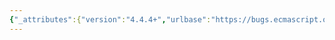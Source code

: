 ```yaml
---
{"_attributes":{"version":"4.4.4+","urlbase":"https://bugs.ecmascript.org/","maintainer":"dherman@mozilla.com"},"bug":{"bug_id":1820,"creation_ts":"2013-08-27 08:48:00 -0700","short_desc":"String#normalize.length not specified","delta_ts":"2013-09-27 14:48:01 -0700","product":"Draft for 6th Edition","component":"editorial issue","version":"Rev 17: August 23, 2013 Draft","rep_platform":"All","op_sys":"All","bug_status":"RESOLVED","resolution":"FIXED","priority":"Normal","bug_severity":"enhancement","everconfirmed":true,"reporter":{"uid":"ljharb","name":"Jordan Harband"},"assigned_to":{"uid":"allen","name":"Allen Wirfs-Brock"},"long_desc":[{"commentid":5228,"comment_count":0,"who":{"uid":"ljharb","name":"Jordan Harband"},"bug_when":"2013-08-27 08:48:11 -0700","thetext":"In the latest draft, String.prototype.normalize's length is not specified. I'm assuming it should be zero, since it has zero required arguments."},{"commentid":5367,"comment_count":1,"who":{"uid":"allen","name":"Allen Wirfs-Brock"},"bug_when":"2013-09-10 13:01:14 -0700","thetext":"fixed in rev19 editor's draft\n\nit's 0"},{"commentid":5596,"comment_count":2,"who":{"uid":"allen","name":"Allen Wirfs-Brock"},"bug_when":"2013-09-27 14:48:01 -0700","thetext":"fixed in rev19"}]}}
---
```

